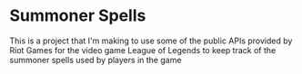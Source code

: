 # Summoner Spells

This is a project that I'm making to use some of the public APIs provided by Riot Games for the video game League of Legends to keep track of the summoner spells used by players in the game
